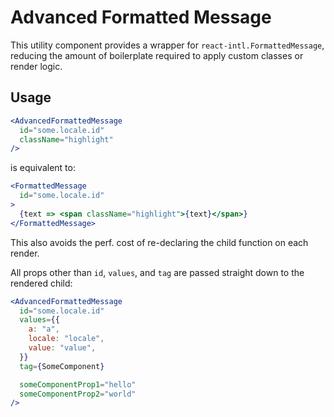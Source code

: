 # Advanced Formatted Message

This utility component provides a wrapper for `react-intl.FormattedMessage`, reducing the amount of boilerplate required to apply custom classes or render logic.

## Usage

```jsx
<AdvancedFormattedMessage
  id="some.locale.id"
  className="highlight"
/>
```

is equivalent to:

```jsx
<FormattedMessage
  id="some.locale.id"
>
  {text => <span className="highlight">{text}</span>}
</FormattedMessage>
```

This also avoids the perf. cost of re-declaring the child function on each render.

All props other than `id`, `values`, and `tag` are passed straight down to the rendered child:
```jsx
<AdvancedFormattedMessage
  id="some.locale.id"
  values={{
    a: "a",
    locale: "locale",
    value: "value",
  }}
  tag={SomeComponent}

  someComponentProp1="hello"
  someComponentProp2="world"
/>
```
